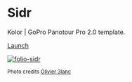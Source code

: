 # Sidr

Kolor | GoPro Panotour Pro 2.0 template.

[Launch](https://olivier3lanc.github.io/folio-sidr/)

[![folio-sidr](https://images.weserv.nl/?url=https://user-images.githubusercontent.com/13103047/170715827-76383274-9ff5-41c0-b27a-3c43df7df4b6.jpg&output=webp&q=30&w=830&dpr=2)](https://olivier3lanc.github.io/folio-sidr/)

<sup>Photo credits [Olivier 3lanc](https://github.com/olivier3lanc/photographies#readme)</sup>
